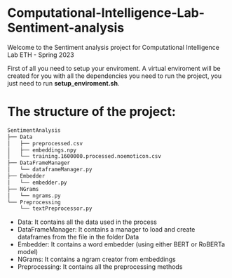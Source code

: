 # Computational-Intelligence-Lab-Sentiment-analysis
Welcome to the Sentiment analysis project for Computational Intelligence Lab ETH - Spring 2023

First of all you need to setup your enviroment. A virtual enviroment will be created for you with all the dependencies you need to run the project, you just need to run **setup_enviroment.sh**.

# The structure of the project:
```bash
SentimentAnalysis
├── Data
│   ├── preprocessed.csv
│   ├── embeddings.npy
│   └── training.1600000.processed.noemoticon.csv
├── DataFrameManager
│   └── dataframeManager.py
├── Embedder
│   └── embedder.py
├── NGrams
│   └── ngrams.py
└── Preprocessing
    └── textPreprocessor.py

```

- Data: It contains all the data used in the process
- DataFrameManager: It contains a manager to load and create dataframes from the file in the folder Data
- Embedder: It contains a word embedder (using either BERT or RoBERTa model)
- NGrams: It contains a ngram creator from embeddings
- Preprocessing: It contains all the preprocessing methods

